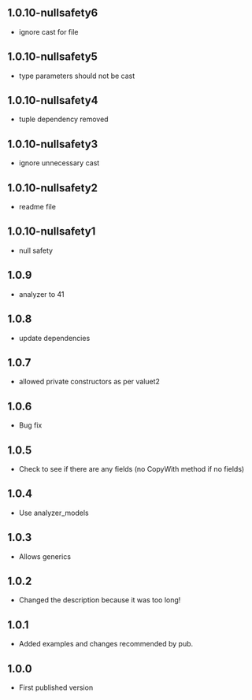## 1.0.10-nullsafety6
- ignore cast for file

## 1.0.10-nullsafety5
- type parameters should not be cast

## 1.0.10-nullsafety4
- tuple dependency removed

## 1.0.10-nullsafety3
- ignore unnecessary cast

## 1.0.10-nullsafety2
- readme file

## 1.0.10-nullsafety1
- null safety

## 1.0.9
- analyzer to 41

## 1.0.8
- update dependencies

## 1.0.7
- allowed private constructors as per valuet2

## 1.0.6
- Bug fix

## 1.0.5
- Check to see if there are any fields (no CopyWith method if no fields)

## 1.0.4
- Use analyzer_models

## 1.0.3
- Allows generics

## 1.0.2
- Changed the description because it was too long!

## 1.0.1
- Added examples and changes recommended by pub.

## 1.0.0
- First published version
